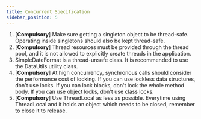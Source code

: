 ```yaml
---
title: Concurrent Specification
sidebar_position: 5
---
```


1. [**Compulsory**] Make sure getting a singleton object to be thread-safe. Operating inside singletons should also be kept thread-safe.
2. [**Compulsory**] Thread resources must be provided through the thread pool, and it is not allowed to explicitly create threads in the application.
3. SimpleDateFormat is a thread-unsafe class. It is recommended to use the DataUtils utility class.
4. [**Compulsory**] At high concurrency, synchronous calls should consider the performance cost of locking. If you can use lockless data structures, don't use locks. If you can lock blocks, don't lock the whole method body. If you can use object locks, don't use class locks.
5. [**Compulsory**] Use ThreadLocal as less as possible. Everytime using ThreadLocal and it holds an object which needs to be closed, remember to close it to release.
